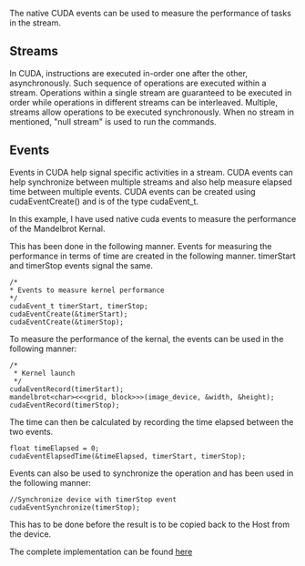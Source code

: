 The native CUDA events can be used to measure the performance of tasks in the stream.

Streams
-----------------------
In CUDA, instructions are executed in-order one after the other, asynchronously. Such sequence of operations are executed within a stream. Operations within a single stream are guaranteed to be executed in order while operations in different streams can be interleaved. Multiple, streams allow operations to be executed synchronously. When no stream in mentioned, "null stream" is used to run the commands.

Events
----------------
Events in CUDA help signal specific activities in a stream. CUDA events can help synchronize between multiple streams and also help measure elapsed time between multiple events. CUDA events can be created using cudaEventCreate() and is of the type cudaEvent_t.

In this example, I have used native cuda events to measure the performance of the Mandelbrot Kernal.

This has been done in the following manner. Events for measuring the performance in terms of time are created in the following manner. timerStart and timerStop events signal the same.

	/*
	* Events to measure kernel performance
	*/
	cudaEvent_t timerStart, timerStop;
	cudaEventCreate(&timerStart);
	cudaEventCreate(&timerStop);


To measure the performance of the kernal, the events can be used in the following manner:

	/*
	 * Kernel launch
	 */
	cudaEventRecord(timerStart);
	mandelbrot<char><<<grid, block>>>(image_device, &width, &height);
	cudaEventRecord(timerStop);

The time can then be calculated by recording the time elapsed between the two events.

	float timeElapsed = 0;
	cudaEventElapsedTime(&timeElapsed, timerStart, timerStop);

Events can also be used to synchronize the operation and has been used in the following manner:

	//Synchronize device with timerStop event
	cudaEventSynchronize(timerStop);

This has to be done before the result is to be copied back to the Host from the device.

The complete implementation can be found [here](https://github.com/STEllAR-GROUP/hpxcl/blob/mandelbrot_events/examples/cuda/mandelbrot/mandelbrotCUDA.cu)